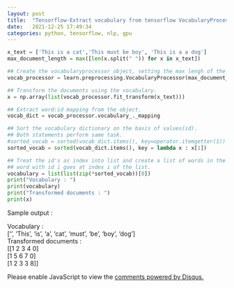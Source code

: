 ```yaml
---
layout: post
title:  "Tensorflow-Extract vocabulary from tensorflow VocabularyProcessor object"
date:   2021-12-25 17:49:34
categories: python, tensorflow, nlp, gpu
---
```


```python
x_text = ['This is a cat','This must be boy', 'This is a a dog']
max_document_length = max([len(x.split(" ")) for x in x_text])

## Create the vocabularyprocessor object, setting the max lengh of the documents.
vocab_processor = learn.preprocessing.VocabularyProcessor(max_document_length)

## Transform the documents using the vocabulary.
x = np.array(list(vocab_processor.fit_transform(x_text)))    

## Extract word:id mapping from the object.
vocab_dict = vocab_processor.vocabulary_._mapping

## Sort the vocabulary dictionary on the basis of values(id).
## Both statements perform same task.
#sorted_vocab = sorted(vocab_dict.items(), key=operator.itemgetter(1))
sorted_vocab = sorted(vocab_dict.items(), key = lambda x : x[1])

## Treat the id's as index into list and create a list of words in the ascending order of id's
## word with id i goes at index i of the list.
vocabulary = list(list(zip(*sorted_vocab))[0])
print("Vocabulary : ")
print(vocabulary)
print("Transformed documents : ")
print(x)
```

Sample output :

Vocabulary : \
[‘<UNK>’, ‘This’, ‘is’, ‘a’, ‘cat’, ‘must’, ‘be’, ‘boy’, ‘dog’] \
Transformed documents :\
[[1 2 3 4 0]\
[1 5 6 7 0]\
[1 2 3 3 8]]


<div id="disqus_thread"></div>
<script>

/**
*  RECOMMENDED CONFIGURATION VARIABLES: EDIT AND UNCOMMENT THE SECTION BELOW TO INSERT DYNAMIC VALUES FROM YOUR PLATFORM OR CMS.
*  LEARN WHY DEFINING THESE VARIABLES IS IMPORTANT: https://disqus.com/admin/universalcode/#configuration-variables*/
/*
var disqus_config = function () {
this.page.url = PAGE_URL;  // Replace PAGE_URL with your page's canonical URL variable
this.page.identifier = PAGE_IDENTIFIER; // Replace PAGE_IDENTIFIER with your page's unique identifier variable
};
*/
(function() { // DON'T EDIT BELOW THIS LINE
var d = document, s = d.createElement('script');
s.src = '//agarnitin86-github-io.disqus.com/embed.js';
s.setAttribute('data-timestamp', +new Date());
(d.head || d.body).appendChild(s);
})();
</script>
<noscript>Please enable JavaScript to view the <a href="https://disqus.com/?ref_noscript">comments powered by Disqus.</a></noscript>

